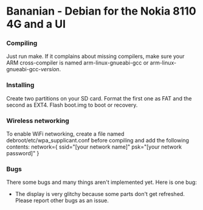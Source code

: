 # Bananian - Debian for the Nokia 8110 4G and a UI
### Compiling
Just run make. If it complains about missing compilers, make sure your ARM
cross-compiler is named arm-linux-gnueabi-gcc or arm-linux-gnueabi-gcc-_version_.
### Installing
Create two partitions on your SD card. Format the first one as FAT and the
second as EXT4. Flash boot.img to boot or recovery.
### Wireless networking
To enable WiFi networking, create a file named debroot/etc/wpa\_supplicant.conf
before compiling and add the following contents:
    network={
        ssid="[your network name]"
        psk="[your network password]"
    }
### Bugs
There some bugs and many things aren't implemented yet.
Here is one bug:
 - The display is very glitchy because some parts don't get refreshed.
Please report other bugs as an issue.
